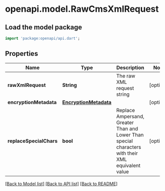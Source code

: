 # openapi.model.RawCmsXmlRequest

## Load the model package
```dart
import 'package:openapi/api.dart';
```

## Properties
Name | Type | Description | Notes
------------ | ------------- | ------------- | -------------
**rawXmlRequest** | **String** | The raw XML request string | [optional] 
**encryptionMetadata** | [**EncryptionMetadata**](EncryptionMetadata.md) |  | [optional] 
**replaceSpecialChars** | **bool** | Replace Ampersand, Greater Than and Lower Than special characters with their XML equivalent value | [optional] 

[[Back to Model list]](../README.md#documentation-for-models) [[Back to API list]](../README.md#documentation-for-api-endpoints) [[Back to README]](../README.md)


